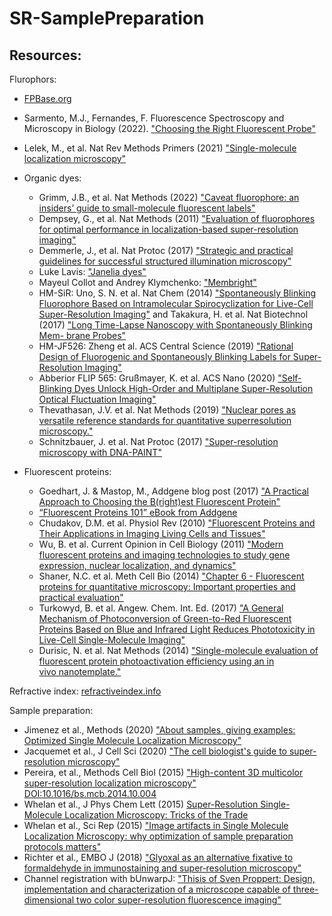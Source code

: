 # SR-SamplePreparation

## Resources: 

Flurophors: 
* [FPBase.org](https://www.fpbase.org/)
* Sarmento, M.J., Fernandes, F. Fluorescence Spectroscopy and Microscopy in Biology (2022). ["Choosing the Right Fluorescent Probe"](https://doi.org/10.1007/4243_2022_30)
* Lelek, M., et al. Nat Rev Methods Primers (2021) ["Single-molecule localization microscopy"](https://doi.org/10.1038/s43586-021-00038-x)


* Organic dyes:
    * Grimm, J.B., et al. Nat Methods (2022) ["Caveat fluorophore: an insiders’ guide to small-molecule fluorescent labels"](https://doi.org/10.1038/s41592-021-01338-6)
    * Dempsey, G., et al. Nat Methods (2011) ["Evaluation of fluorophores for optimal performance in localization-based super-resolution imaging"](https://doi.org/10.1038/nmeth.1768)
    * Demmerle, J., et al. Nat Protoc (2017) ["Strategic and practical guidelines for successful structured illumination microscopy"](https://doi.org/10.1038/nprot.2017.019)
    * Luke Lavis: ["Janelia dyes"](https://www.janelia.org/open-science/janelia-fluor-dyes) 
    * Mayeul Collot and Andrey Klymchenko: ["Membright"](https://www.idylle-labs.com/lipilight-by-membright) 
    * HM-SiR: Uno, S. N. et al. Nat Chem (2014) ["Spontaneously Blinking Fluorophore Based on Intramolecular Spirocyclization for Live-Cell Super-Resolution Imaging"]() and Takakura, H. et al. Nat Biotechnol (2017) ["Long Time-Lapse Nanoscopy with Spontaneously Blinking Mem- brane Probes"](http://dx.doi.org/10.1038/nbt.3876)
    * HM-JF526: Zheng et al. ACS Central Science (2019) ["Rational Design of Fluorogenic and Spontaneously Blinking Labels for Super-Resolution Imaging"](https://doi.org/10.1021/acscentsci.9b00676)
    * Abberior FLIP 565: Grußmayer, K. et al. ACS Nano (2020) ["Self-Blinking Dyes Unlock High-Order and Multiplane Super-Resolution Optical Fluctuation Imaging"](https://doi.org/10.1021/acsnano.0c04602)
    * Thevathasan, J.V. et al. Nat Methods (2019) ["Nuclear pores as versatile reference standards for quantitative superresolution microscopy."](https://doi.org/10.1038/s41592-019-0574-9)
    * Schnitzbauer, J. et al. Nat Protoc (2017) ["Super-resolution microscopy with DNA-PAINT"](https://doi.org/10.1038/nprot.2017.024)



* Fluorescent proteins:
    * Goedhart, J. & Mastop, M., Addgene blog post (2017) ["A Practical Approach to Choosing the B(right)est Fluorescent Protein"](http://blog.addgene.org/a-practical-approach-to-choosing-the-brightest-fluorescent-protein)
    * [“Fluorescent Proteins 101” eBook from Addgene](https://www.addgene.org/fluorescent-proteins/)
    * Chudakov, D.M. et al. Physiol Rev (2010) ["Fluorescent Proteins and Their Applications in Imaging Living Cells and Tissues"](https://doi.org/10.1152/physrev.00038.2009)
    * Wu, B. et al. Current Opinion in Cell Biology (2011)
["Modern fluorescent proteins and imaging technologies to study gene expression, nuclear localization, and dynamics"](https://doi.org/10.1016/j.ceb.2010.12.004)
    * Shaner, N.C. et al. Meth Cell Bio (2014) ["Chapter 6 - Fluorescent proteins for quantitative microscopy: Important properties and practical evaluation"](https://doi.org/10.1016/B978-0-12-420138-5.00006-9)
    * Turkowyd, B. et al. Angew. Chem. Int. Ed. (2017) ["A General Mechanism of Photoconversion of Green-to-Red Fluorescent Proteins Based on Blue and Infrared Light Reduces Phototoxicity in Live-Cell Single-Molecule Imaging"](https://doi.org/10.1002/anie.201702870)
    * Durisic, N. et al. Nat Methods (2014) ["Single-molecule evaluation of fluorescent protein photoactivation efficiency using an in vivo nanotemplate."](https://doi.org/10.1038/nmeth.2784)
   


Refractive index: [refractiveindex.info](https://refractiveindex.info/)

Sample preparation: 
* Jimenez et al., Methods (2020) ["About samples, giving examples: Optimized Single Molecule Localization Microscopy"](https://doi.org/10.1016/j.ymeth.2019.05.008)
* Jacquemet et al., J Cell Sci (2020) ["The cell biologist's guide to super-resolution microscopy"](https://doi.org/10.1242/jcs.240713)
* Pereira, et al., Methods Cell Biol (2015) ["High-content 3D multicolor super-resolution localization
microscopy"](https://drive.google.com/file/d/1r_GTToaIRlgv5kem131GAPbQwfg_qe8u/view) [DOI:10.1016/bs.mcb.2014.10.004](https://doi.org/10.1016/bs.mcb.2014.10.004)
* Whelan et al., J Phys Chem Lett (2015) [Super-Resolution Single-Molecule Localization Microscopy: Tricks of the Trade](http://pubs.acs.org/doi/10.1021/jz5019702)
* Whelan et al., Sci Rep (2015) ["Image artifacts in Single Molecule Localization Microscopy: why optimization of sample preparation protocols matters"](http://www.nature.com/doifinder/10.1038/srep07924)
* Richter et al., EMBO J (2018) ["Glyoxal as an alternative fixative to formaldehyde in immunostaining and super‐resolution microscopy"](http://emboj.embopress.org/lookup/doi/10.15252/embj.201695709)
* Channel registration with bUnwarpJ: ["Thisis of Sven Proppert: Design, implementation and characterization of a microscope capable of three-dimensional two color super-resolution fluorescence imaging"](https://opus.bibliothek.uni-wuerzburg.de/frontdoor/index/index/year/2015/docId/10790)

